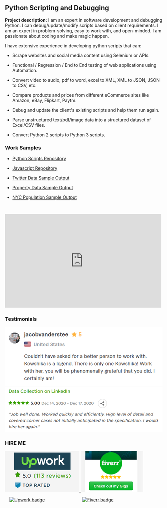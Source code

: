 ## Python Scripting and Debugging

**Project description:** 
I am an expert in software development and debugging Python. I can debug/update/modify scripts based on client requirements. I am an expert in problem-solving, easy to work with, and open-minded. I am passionate about coding and make magic happen.


I have extensive experience in developing python scripts that can:

  - Scrape websites and social media content using Selenium or APIs.

  - Functional / Regression / End to End testing of web applications using Automation.

  - Convert video to audio, pdf to word, excel to XML, XML to JSON, JSON to CSV, etc.

  - Compare products and prices from different eCommerce sites like Amazon, eBay, Flipkart, Paytm.
  
  - Debug and update the client's existing scripts and help them run again.

  - Parse unstructured text/pdf/image data into a structured dataset of Excel/CSV files.

  - Convert Python 2 scripts to Python 3 scripts.
  


### Work Samples

  - <a href="https://github.com/kowshika-n/Python-Scrapers" target="_blank">Python Scripts Repository</a>

  - <a href="https://github.com/kowshika-n/WebScraping_Userscripts" target="_blank">Javascript Repository</a>

  - <a href="https://drive.google.com/file/d/1LsLwyK1PHsuZbBP0R1djU0I5zoltVEwq/view?usp=sharing" target="_blank">Twitter Data Sample Output</a>

  - <a href="https://drive.google.com/file/d/1cMpeLZMF_6i6PDp-THLK-veGV8htLPOM/view?usp=sharing" target="_blank">Property Data Sample Output</a>

  - <a href="https://drive.google.com/file/d/1ooBpXMFELS3Hyf_Mkcko-U_E08zH9llP/view?usp=sharing" target="_blank">NYC Population Sample Output</a>

	<br/>

  <iframe width="500" height="300" src="https://www.youtube.com/embed/F4O9TB-VRj0" frameborder="0" allow="accelerometer; autoplay; clipboard-write; encrypted-media; gyroscope; picture-in-picture" allowfullscreen></iframe>
  
  

### Testimonials

<img src="images/testimonial4.png?raw=true"/>
<br/>
<img src="images/testimonial6.png?raw=true"/>


### HIRE ME

<p float="left">
  <a href="https://www.upwork.com/services/product/i-will-debug-your-existing-python-scripts-to-help-you-fix-issues-1314550606372876288/">
  <img src="images/UpworkJobs.png" alt="Kowshika Upwork Freelancer Python Debugging" width="238" />
  </a>
  
  <a href="https://www.fiverr.com/kowshikanagaraj/debug-your-existing-python-scripts-to-help-you-fix-issues/">
  <img src="images/FiverrGigs.png" alt="Kowshika Fiverr Python Debugging" width="200"/>
  </a>
</p>


&emsp;[![Upwork badge](https://img.shields.io/badge/HIRE_ME_ON-UPWORK-14a800.svg)](https://www.upwork.com/o/profiles/users/~01839791ddb1ede3fa/) &emsp;&emsp;&emsp;&emsp;&emsp;&emsp;&emsp;&emsp; [![Fiverr badge](https://img.shields.io/badge/HIRE_ME_ON-FIVERR-1dbf73.svg)](https://www.fiverr.com/kowshikanagaraj/) 
